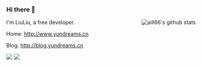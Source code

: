 ### Hi there 👋
<img align="right" src="https://github-readme-stats.vercel.app/api?username=aill66&show_icons=true&icon_color=0366d6&bg_color=ffffff&hide_title=true&hide=contribs&include_all_commits=true" alt="aill66's github stats"/>

I'm LiuLiu, a free developer. 

Home: http://www.yundreams.cn

Blog: http://blog.yundreams.cn


[![](https://data.jsdelivr.com/v1/package/gh/aill66/Synopsis/badge)](https://www.jsdelivr.com/package/gh/aill66/Synopsis)
[![](https://img.shields.io/github/license/aill66/Synopsis)](https://github.com/aill66/Synopsis/blob/master/LICENSE)
